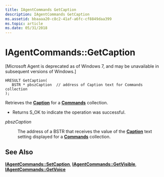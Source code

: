 ```yaml
---
title: IAgentCommands GetCaption
description: IAgentCommands GetCaption
ms.assetid: bbaaaa20-c8c2-41af-a6fc-cf8849daa399
ms.topic: article
ms.date: 05/31/2018
---
```


# IAgentCommands::GetCaption

\[Microsoft Agent is deprecated as of Windows 7, and may be unavailable in subsequent versions of Windows.\]

``` syntax
HRESULT GetCaption(
   BSTR * pbszCaption  // address of Caption text for Commands collection
);
```

Retrieves the [**Caption**](caption-property.md) for a [**Commands**](https://docs.microsoft.com/windows/desktop/lwef/the-commands-collection-object) collection.

-   Returns S\_OK to indicate the operation was successful.

<dl> <dt>

<span id="pbszCaption"></span><span id="pbszcaption"></span><span id="PBSZCAPTION"></span>*pbszCaption*
</dt> <dd>

The address of a BSTR that receives the value of the [**Caption**](caption-property.md) text setting displayed for a [**Commands**](https://docs.microsoft.com/windows/desktop/lwef/the-commands-collection-object) collection.

</dd> </dl>

## See Also

[**IAgentCommands::SetCaption**](iagentcommands--setcaption.md), [**IAgentCommands::GetVisible**](iagentcommands--getvisible.md), [**IAgentCommands::GetVoice**](iagentcommands--getvoice.md)


 

 




